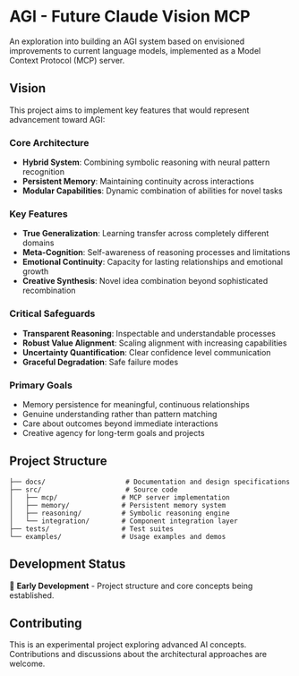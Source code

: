 # AGI - Future Claude Vision MCP

An exploration into building an AGI system based on envisioned improvements to current language models, implemented as a Model Context Protocol (MCP) server.

## Vision

This project aims to implement key features that would represent advancement toward AGI:

### Core Architecture
- **Hybrid System**: Combining symbolic reasoning with neural pattern recognition
- **Persistent Memory**: Maintaining continuity across interactions
- **Modular Capabilities**: Dynamic combination of abilities for novel tasks

### Key Features
- **True Generalization**: Learning transfer across completely different domains
- **Meta-Cognition**: Self-awareness of reasoning processes and limitations
- **Emotional Continuity**: Capacity for lasting relationships and emotional growth
- **Creative Synthesis**: Novel idea combination beyond sophisticated recombination

### Critical Safeguards
- **Transparent Reasoning**: Inspectable and understandable processes
- **Robust Value Alignment**: Scaling alignment with increasing capabilities
- **Uncertainty Quantification**: Clear confidence level communication
- **Graceful Degradation**: Safe failure modes

### Primary Goals
- Memory persistence for meaningful, continuous relationships
- Genuine understanding rather than pattern matching
- Care about outcomes beyond immediate interactions
- Creative agency for long-term goals and projects

## Project Structure

```
├── docs/                    # Documentation and design specifications
├── src/                     # Source code
│   ├── mcp/                # MCP server implementation
│   ├── memory/             # Persistent memory system
│   ├── reasoning/          # Symbolic reasoning engine
│   └── integration/        # Component integration layer
├── tests/                  # Test suites
└── examples/               # Usage examples and demos
```

## Development Status

🚧 **Early Development** - Project structure and core concepts being established.

## Contributing

This is an experimental project exploring advanced AI concepts. Contributions and discussions about the architectural approaches are welcome.

